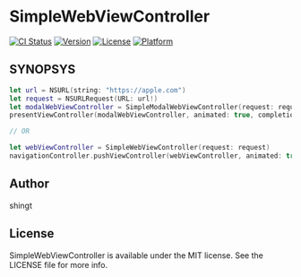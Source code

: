 # SimpleWebViewController

[![CI Status](http://img.shields.io/travis/shingt/SimpleWebViewController.svg?style=flat)](https://travis-ci.org/shingt/SimpleWebViewController)
[![Version](https://img.shields.io/cocoapods/v/SimpleWebViewController.svg?style=flat)](http://cocoapods.org/pods/SimpleWebViewController)
[![License](https://img.shields.io/cocoapods/l/SimpleWebViewController.svg?style=flat)](http://cocoapods.org/pods/SimpleWebViewController)
[![Platform](https://img.shields.io/cocoapods/p/SimpleWebViewController.svg?style=flat)](http://cocoapods.org/pods/SimpleWebViewController)

## SYNOPSYS

```swift
let url = NSURL(string: "https://apple.com")
let request = NSURLRequest(URL: url!)
let modalWebViewController = SimpleModalWebViewController(request: request)
presentViewController(modalWebViewController, animated: true, completion: nil)

// OR

let webViewController = SimpleWebViewController(request: request)
navigationController.pushViewController(webViewController, animated: true)
```

## Author

shingt

## License

SimpleWebViewController is available under the MIT license. See the LICENSE file for more info.
